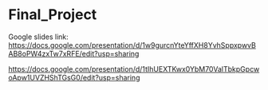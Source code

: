 # Final_Project

Google slides link:
https://docs.google.com/presentation/d/1w9gurcnYteYffXH8YvhSppxpwvBAB8oPW4zxTw7xRFE/edit?usp=sharing

https://docs.google.com/presentation/d/1tIhUEXTKwx0YbM70ValTbkpGpcwoApw1UVZHShTGsG0/edit?usp=sharing